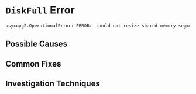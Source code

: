 # `DiskFull` Error

```bash
psycopg2.OperationalError: ERROR:  could not resize shared memory segment "/PostgreSQL.759674958" to 55444231 bytes: No space left on device
```

## Possible Causes

## Common Fixes

## Investigation Techniques
